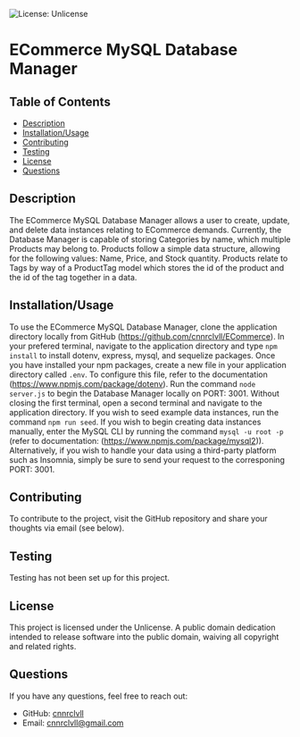 
![License: Unlicense](https://img.shields.io/badge/license-Unlicense-blue.svg)

# ECommerce MySQL Database Manager

## Table of Contents
- [Description](#description)
- [Installation/Usage](#installation/usage)
- [Contributing](#contributing)
- [Testing](#testing)
- [License](#license)
- [Questions](#questions)

## Description
The ECommerce MySQL Database Manager allows a user to create, update, and delete data instances relating to ECommerce demands. Currently, the Database Manager is capable of storing Categories by name, which multiple Products may belong to. Products follow a simple data structure, allowing for the following values: Name, Price, and Stock quantity. Products relate to Tags by way of a ProductTag model which stores the id of the product and the id of the tag together in a data.

## Installation/Usage
To use the ECommerce MySQL Database Manager, clone the application directory locally from GitHub (https://github.com/cnnrclvll/ECommerce). In your prefered terminal, navigate to the application directory and type `npm install` to install dotenv, express, mysql, and sequelize packages.  Once you have installed your npm packages, create a new file in your application directory called `.env`. To configure this file, refer to the documentation (https://www.npmjs.com/package/dotenv). Run the command `node server.js` to begin the Database Manager locally on PORT: 3001.  Without closing the first terminal, open a second terminal and navigate to the application directory.  If you wish to seed example data instances, run the command `npm run seed`.  If you wish to begin creating data instances manually, enter the MySQL CLI by running the command `mysql -u root -p` (refer to documentation: (https://www.npmjs.com/package/mysql2)).  Alternatively, if you wish to handle your data using a third-party platform such as Insomnia, simply be sure to send your request to the corresponing PORT: 3001.

## Contributing
To contribute to the project, visit the GitHub repository and share your thoughts via email (see below).

## Testing
Testing has not been set up for this project.

## License
This project is licensed under the Unlicense. A public domain dedication intended to release software into the public domain, waiving all copyright and related rights.

## Questions
If you have any questions, feel free to reach out:

- GitHub: [cnnrclvll](https://github.com/cnnrclvll)
- Email: <a href="mailto:cnnrclvll@gmail.com">cnnrclvll@gmail.com</a>